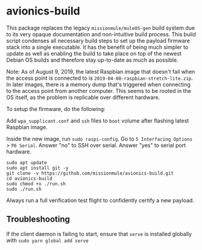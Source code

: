 # avionics-build

This package replaces the legacy `missionmule/muleOS-gen` build system due to
its very opaque documentation and non-intuitive build process. This build script
condenses all necessary build steps to set up the payload firmware stack into a
single executable. It has the benefit of being much simpler to update as well as
enabling the build to take place on top of the newest Debian OS builds and
therefore stay up-to-date as much as possible.

Note: As of August 9, 2019, the latest Raspbian image that doesn't fail when
the access point is connected to is `2019-04-08-raspbian-stretch-lite.zip`. In
later images, there is a memory dump that's triggered when connecting to the
access point from another computer. This seems to be rooted in the OS itself,
as the problem is replicable over different hardware.

To setup the firmware, do the following:

Add `wpa_supplicant.conf` and `ssh` files to `boot` volume after flashing latest
Raspbian image.

Inside the new image, run `sudo raspi-config`. Go to `5 Interfacing Options` > `P6 Serial`. Answer "no" to SSH over serial. Answer "yes" to serial port hardware.

```
sudo apt update
sudo apt install git -y
git clone -v https://github.com/missionmule/avionics-build.git
cd avionics-build
sudo chmod +x ./run.sh
sudo ./run.sh
```

Always run a full verification test flight to confidently certify a new payload.

## Troubleshooting

If the client daemon is failing to start, ensure that `serve` is installed globally with `sudo yarn global add serve`
